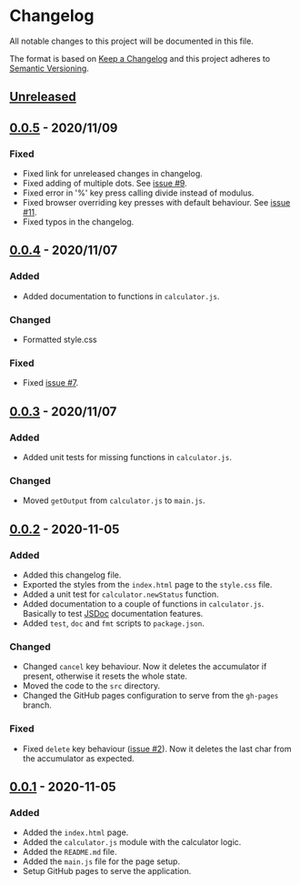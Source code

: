 # Changelog
All notable changes to this project will be documented in this file.

The format is based on [Keep a Changelog][keep-a-changelog]
and this project adheres to [Semantic Versioning][sem-ver].

## [Unreleased]

## [0.0.5] - 2020/11/09
### Fixed
- Fixed link for unreleased changes in changelog.
- Fixed adding of multiple dots. See [issue #9][issue9].
- Fixed error in '%' key press calling divide instead of modulus.
- Fixed browser overriding key presses with default behaviour. See [issue #11][issue11].
- Fixed typos in the changelog.

## [0.0.4] - 2020/11/07
### Added
- Added documentation to functions in `calculator.js`.

### Changed
- Formatted style.css

### Fixed
- Fixed [issue #7][issue7].

## [0.0.3] - 2020/11/07
### Added
- Added unit tests for missing functions in `calculator.js`.

### Changed
- Moved `getOutput` from `calculator.js` to `main.js`.

## [0.0.2] - 2020-11-05
### Added
- Added this changelog file.
- Exported the styles from the `index.html` page to the `style.css` file.
- Added a unit test for `calculator.newStatus` function.
- Added documentation to a couple of functions in `calculator.js`.
Basically to test [JSDoc][jsdoc] documentation features.
- Added `test`, `doc` and `fmt` scripts to `package.json`.

### Changed
- Changed `cancel` key behaviour.
Now it deletes the accumulator if present, otherwise it resets
the whole state.
- Moved the code to the `src` directory.
- Changed the GitHub pages configuration to serve from the `gh-pages` branch.

### Fixed
- Fixed `delete` key behaviour ([issue #2][issue2]).
Now it deletes the last char from the accumulator as expected.

## [0.0.1] - 2020-11-05
### Added
- Added the `index.html` page.
- Added the `calculator.js` module with the calculator logic.
- Added the `README.md` file.
- Added the `main.js` file for the page setup.
- Setup GitHub pages to serve the application.

[Unreleased]: https://github.com/scompo/calculator/compare/v0.0.5...HEAD
[0.0.5]: https://github.com/scompo/calculator/compare/v0.0.4...v0.0.5
[0.0.4]: https://github.com/scompo/calculator/compare/v0.0.3...v0.0.4
[0.0.3]: https://github.com/scompo/calculator/compare/v0.0.2...v0.0.3
[0.0.2]: https://github.com/scompo/calculator/compare/v0.0.1...v0.0.2
[0.0.1]: https://github.com/scompo/calculator/releases/tag/v0.0.1

[issue11]: https://github.com/scompo/calculator/issues/11
[issue9]: https://github.com/scompo/calculator/issues/9
[issue7]: https://github.com/scompo/calculator/issues/7
[issue2]: https://github.com/scompo/calculator/issues/2
[jsdoc]: https://github.com/jsdoc/jsdoc
[keep-a-changelog]: https://keepachangelog.com/en/1.0.0/
[sem-ver]: https://semver.org/spec/v2.0.0.html
